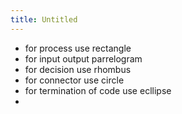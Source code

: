 ```yaml
---
title: Untitled
---
```


- for process use rectangle
- for input output parrelogram 
- for decision use rhombus
- for connector use circle
- for termination of code use ecllipse
-